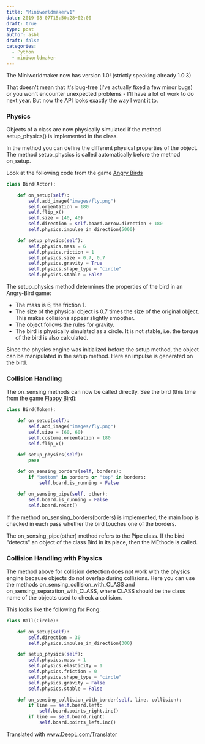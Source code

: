 ```yaml
---
title: "Miniworldmakerv1"
date: 2019-08-07T15:50:28+02:00
draft: true
type: post
author: asbl
draft: false
categories:
  - Python
  - miniworldmaker
---
```


The Miniworldmaker now has version 1.0! (strictly speaking already 1.0.3)

That doesn't mean that it's bug-free (I've actually fixed a few minor bugs) or you won't encounter unexpected problems - I'll have a lot of work to do next year. 
But now the API looks exactly the way I want it to.

### Physics

Objects of a class are now physically simulated if the method setup_physics() is implemented in the class.

In the method you can define the different physical properties of the object. The method setuo_physics is called automatically before the method on_setup. 

Look at the following code from the game [Angry Birds](https://github.com/asbl/miniworldmaker/tree/master/examples/games/angry)

```python
class Bird(Actor):

    def on_setup(self):
        self.add_image("images/fly.png")
        self.orientation = 180
        self.flip_x()
        self.size = (40, 40)
        self.direction = self.board.arrow.direction + 180
        self.physics.impulse_in_direction(5000)

    def setup_physics(self):
        self.physics.mass = 6
        self.physics.riction = 1
        self.physics.size = 0.7, 0.7
        self.physics.gravity = True
        self.physics.shape_type = "circle"
        self.physics.stable = False
```

The setup_physics method determines the properties of the bird in an Angry-Bird game:

  * The mass is 6, the friction 1.
  * The size of the physical object is 0.7 times the size of the original object. This makes collisions appear slightly smoother.
  * The object follows the rules for gravity.
  * The bird is physically simulated as a circle. It is not stable, i.e. the torque of the bird is also calculated.

Since the physics engine was initialized before the setup method, the object can be manipulated in the setup method. Here an impulse is generated on the bird.

### Collision Handling

The on_sensing methods can now be called directly. See the bird (this time from the game [Flappy Bird](https://github.com/asbl/miniworldmaker/tree/master/examples/games/flappy)):

```python
class Bird(Token):

    def on_setup(self):
        self.add_image("images/fly.png")
        self.size = (60, 60)
        self.costume.orientation = 180
        self.flip_x()

    def setup_physics(self):
        pass

    def on_sensing_borders(self, borders):
        if "bottom" in borders or "top" in borders:
            self.board.is_running = False

    def on_sensing_pipe(self, other):
        self.board.is_running = False
        self.board.reset()
```

If the method on_sensing_borders(borders) is implemented, the main loop is checked in each pass whether the bird touches one of the borders.

The on_sensing_pipe(other) method refers to the Pipe class. If the bird "detects" an object of the class Bird in its place, then the MEthode is called.

### Collision Handling with Physics

The method above for collision detection does not work with the physics engine because objects do not overlap during collisions. Here you can use the methods on_sensing_collision_with_CLASS and on_sensing_separation_with_CLASS, where CLASS should be the class name of the objects used to check a collision.

This looks like the following for Pong:

```python
class Ball(Circle):

    def on_setup(self):
        self.direction = 30
        self.physics.impulse_in_direction(300)

    def setup_physics(self):
        self.physics.mass = 1
        self.physics.elasticity = 1
        self.physics.friction = 0
        self.physics.shape_type = "circle"
        self.physics.gravity = False
        self.physics.stable = False

    def on_sensing_collision_with_border(self, line, collision):
        if line == self.board.left:
            self.board.points_right.inc()
        if line == self.board.right:
            self.board.points_left.inc()
```


Translated with www.DeepL.com/Translator